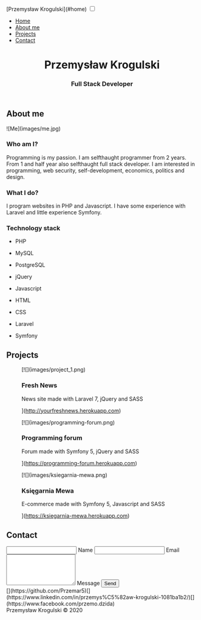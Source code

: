 <nav class="navbar bg-primary text-light" aria-labelledby="navbar__brand">

<div class="navbar__wrapper">[Przemysław Krogulski](#home) <input type="checkbox" id="toggler" aria-expanded="false" aria-controls="menuList" aria-label="Toggle navigation"> <label for="toggler" class="navbar__toggler"><span class="line"></span></label> 

*   [Home](#home)
*   [About me](#about)
*   [Projects](#projects)
*   [Contact](#contact)

</div>

</nav>

<header id="home">

<div id="hero">

<div class="card home__card">

# Przemysław Krogulski

### Full Stack Developer

</div>

</div>

</header>

<main>

<section class="section" id="about">

<div class="wrapper">

## About me

<div class="about__content">

<div class="about__left">![Me](images/me.jpg)

<article class="about__article animation--fade-in">

### Who am I?

Programming is my passion. I am selfthaught programmer from 2 years. From 1 and half year also selfthaught full stack developer. I am interested in programming, web security, self-development, economics, politics and design.

</article>

</div>

<div class="about__right">

<article class="about__article animation--fade-in">

### What I do?

I program websites in PHP and Javascript. I have some experience with Laravel and little experience Symfony.

</article>

<article class="about__article animation--fade-in">

### Technology stack

*   PHP

*   MySQL

*   PostgreSQL

*   jQuery

*   Javascript

*   HTML

*   CSS

*   Laravel

*   Symfony

</article>

</div>

</div>

</div>

</section>

<section class="section" id="projects">

<div class="wrapper">

## Projects

<div class="projects__container">

<figure class="project animation--fade-in">[![](images/project_1.png)

<figcaption class="project__caption">

### Fresh News

News site made with Laravel 7, jQuery and SASS

</figcaption>

](http://yourfreshnews.herokuapp.com)</figure>

<figure class="project animation--fade-in">[![](images/programming-forum.png)

<figcaption class="project__caption">

### Programming forum

Forum made with Symfony 5, jQuery and SASS

</figcaption>

](https://programming-forum.herokuapp.com)</figure>

<figure class="project animation--fade-in">[![](images/ksiegarnia-mewa.png)

<figcaption class="project__caption">

### Księgarnia Mewa

E-commerce made with Symfony 5, Javascript and SASS

</figcaption>

](https://ksiegarnia-mewa.herokuapp.com)</figure>

</div>

</div>

</section>

<section class="section" id="contact">

<div class="wrapper">

## Contact

<form class="contact__form" method="post"><label class="contact__form-control contact__form-control--nam animation--fade-in"><input type="text" class="contact__input" name="name" placeholder=""> <span class="contact__input-placeholder">Name</span> </label> <label class="contact__form-control contact__form-control--email animation--fade-in"> <input type="email" class="contact__input" name="email" placeholder=""> <span class="contact__input-placeholder">Email</span> </label> <label class="contact__form-control contact__form-control--message animation--fade-in"> <textarea class="contact__textarea" name="message" rows="5" placeholder=""></textarea> <span class="contact__input-placeholder">Message</span> </label> <button class="btn btn-primary contact__form-submit animation--fade-in">Send <span class="fas fa-paper-plane"></span></button> </form>

</div>

</section>

</main>

<footer class="footer">

<div class="wrapper">

<div class="socials">[<span class="fab fa-github"></span>](https://github.com/Przemar5)[<span class="fab fa-linkedin-in"></span>](https://www.linkedin.com/in/przemys%C5%82aw-krogulski-1081ba1b2/)[<span class="fab fa-facebook-f"></span>](https://www.facebook.com/przemo.dzida)</div>

<div class="footer__footprint">Przemysław Krogulski © <time datetime="2020">2020</time></div>

</div>

</footer>
